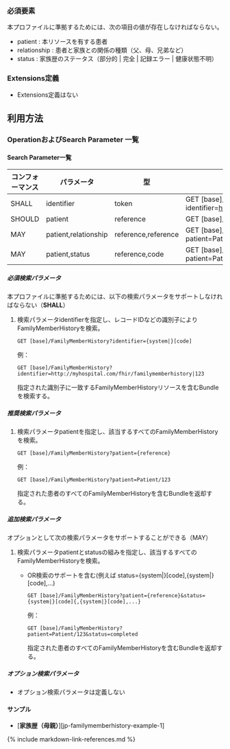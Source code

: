 ### 必須要素

本プロファイルに準拠するためには、次の項目の値が存在しなければならない。

- patient : 本リソースを有する患者
- relationship : 患者と家族との関係の種類（父、母、兄弟など）
- status : 家族歴のステータス（部分的 \| 完全 \| 記録エラー \| 健康状態不明）

### Extensions定義

- Extensions定義はない

## 利用方法

### OperationおよびSearch Parameter 一覧

#### Search Parameter一覧

| コンフォーマンス    | パラメータ             | 型                  | 例                                                           |
| ---------------- | -------------------- | ------------------- | ------------------------------------------------------------ |
| SHALL            | identifier           | token               | GET [base]/FamilyMemberHistory?identifier=http://myhospital.com/fhir/gamilymemberhistory\|123 |
| SHOULD           | patient              | reference           | GET [base]/FamilyMemberHistory?patient=Patient/123           |
| MAY              | patient,relationship | reference,reference | GET [base]/FamilyMemberHistory?patient=Patient/123&relationship=FAMMEMB |
| MAY              | patient,status       | reference,code      | GET [base]/FamilyMemberHistory?patient=Patient/123&status=completed     |

##### 必須検索パラメータ

本プロファイルに準拠するためには、以下の検索パラメータをサポートしなければならない（**SHALL**）

1. 検索パラメータidentifierを指定し、レコードIDなどの識別子によりFamilyMemberHistoryを検索。

   ```
   GET [base]/FamilyMemberHistory?identifier={system|}[code]
   ```
   例：
   ```
   GET [base]/FamilyMemberHistory?identifier=http://myhospital.com/fhir/familymemberhistory|123
   ```

   指定された識別子に一致するFamilyMemberHistoryリソースを含むBundleを検索する。

##### 推奨検索パラメータ

1. 検索パラメータpatientを指定し、該当するすべてのFamilyMemberHistoryを検索。

   ```
   GET [base]/FamilyMemberHistory?patient={reference}
   ```
   例：
   ```
   GET [base]/FamilyMemberHistory?patient=Patient/123
   ```

   指定された患者のすべてのFamilyMemberHistoryを含むBundleを返却する。

##### 追加検索パラメータ

オプションとして次の検索パラメータをサポートすることができる（MAY）

1. 検索パラメータpatientとstatusの組みを指定し、該当するすべてのFamilyMemberHistoryを検索。

    * OR検索のサポートを含む(例えば status={system\|}[code],{system\|}[code],...)
      
      ```
      GET [base]/FamilyMemberHistory?patient={reference}&status={system|}[code]{,{system|}[code],...}
      ```
      例：
      ```
      GET [base]/FamilyMemberHistory?patient=Patient/123&status=completed
      ```

      指定された患者のすべてのFamilyMemberHistoryを含むBundleを返却する。

##### オプション検索パラメータ 

- オプション検索パラメータは定義しない

#### サンプル

* [**家族歴（母親）**][jp-familymemberhistory-example-1]

{% include markdown-link-references.md %}
